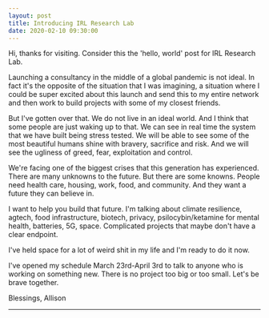```yaml
---
layout: post
title: Introducing IRL Research Lab
date: 2020-02-10 09:30:00
---
```


Hi, thanks for visiting. Consider this the 'hello, world' post for IRL Research Lab. 

Launching a consultancy in the middle of a global pandemic is not ideal. In fact it's the opposite of the situation that I was imagining, a situation where I could be super excited about this launch and send this to my entire network and then work to build projects with some of my closest friends. 

But I've gotten over that. We do not live in an ideal world. And I think that some people are just waking up to that. We can see in real time the system that we have built being stress tested. We will be able to see some of the most beautiful humans shine with bravery, sacrifice and risk. And we will see the ugliness of greed, fear, exploitation and control.

We're facing one of the biggest crises that this generation has experienced. There are many unknowns to the future. But there are some knowns. People need health care, housing, work, food, and community. And they want a future they can believe in. 

I want to help you build that future. I'm talking about climate resilience, agtech, food infrastructure, biotech, privacy, psilocybin/ketamine for mental health, batteries, 5G, space. Complicated projects that maybe don't have a clear endpoint. 

I've held space for a lot of weird shit in my life and I'm ready to do it now.

I've opened my schedule March 23rd-April 3rd to talk to anyone who is working on something new. There is no project too big or too small. Let's be brave together. 

Blessings,
Allison






***

